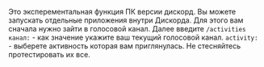 Это эксперементальная функция ПК версии дискорд. Вы можете запускать отдельные приложения внутри Дискорда.
Для этого вам сначала нужно зайти в голосовой канал. Далее введите `/activities`
`канал:` - как значение укажите ваш текущий голосовой канал.
`activity:` - выберете активность которая вам приглянулась. Не стесняйтесь протестировать их все.
